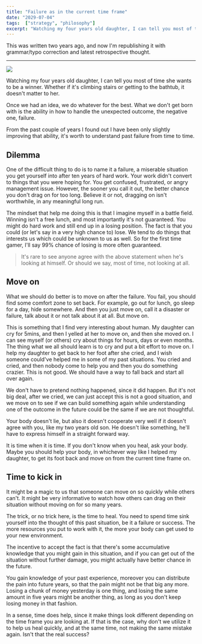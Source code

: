 ```yaml
---
title: "Failure as in the current time frame"
date: "2029-07-04"
tags:  ["strategy", "philosophy"]
excerpt: "Watching my four years old daughter, I can tell you most of time she wants to be a winner. Whether if it's climbing stairs or getting to the bathtub, it doesn't matter to her."
---
```


This was written two years ago, and now I'm republishing it with grammar/typo correction and latest retrospective thought.

- - -

![](https://www.history.com/.image/t_share/MTU4MDgxNjIzNjYzODQ3MTkz/depression.jpg)

Watching my four years old daughter, I can tell you most of time she wants to be a winner. Whether if it's climbing stairs or getting to the bathtub, it doesn't matter to her.

Once we had an idea, we do whatever for the best. What we don't get born with is the ability in how to handle the unexpected outcome, the negative one, failure.

From the past couple of years I found out I have been only slightly improving that ability, it's worth to understand past failure from time to time.

## Dilemma

One of the difficult thing to do is to name it a failure, a miserable situation you get yourself into after ten years of hard work. Your work didn't convert to things that you were hoping for. You get confused, frustrated, or angry management issue. However, the sooner you call it out, the better chance you don't drag on for too long. Believe it or not, dragging on isn't worthwhile, in any meaningful long run.

The mindset that help me doing this is that I imagine myself in a battle field. Winning isn't a free lunch, and most importantly it's not guaranteed. You might do hard work and still end up in a losing position. The fact is that you could (or let's say in a very high chance to) lose. We tend to do things that interests us which could be unknown to us as well. So for the first time gamer, I'll say 99% chance of losing is more often guaranteed.

> It's rare to see anyone agree with the above statement when he's looking at himself. Or should we say, most of time, not looking at all.

## Move on

What we should do better is to move on after the failure. You fail, you should find some comfort zone to set back. For example, go out for lunch, go sleep for a day, hide somewhere. And then you just move on, call it a disaster or failure, talk about it or not talk about it at all. But move on.

This is something that I find very interesting about human. My daughter can cry for 5mins, and then I yelled at her to move on, and then she moved on. I can see myself (or others) cry about things for hours, days or even months. The thing what we all should learn is to cry and put a bit effort to move on. I help my daughter to get back to her foot after she cried, and I wish someone could've helped me in some of my past situations. You cried and cried, and then nobody come to help you and then you do something crazier. This is not good. We should have a way to fall back and start all over again.

We don't have to pretend nothing happened, since it did happen. But it's not big deal, after we cried, we can just accept this is not a good situation, and we move on to see if we can build something again while understanding one of the outcome in the future could be the same if we are not thoughtful.

Your body doesn't lie, but also it doesn't cooperate very well if it doesn't agree with you, like my two years old son. He doesn't like something, he'll have to express himself in a straight forward way.

It is time when it is time. If you don't know when you heal, ask your body. Maybe you should help your body, in whichever way like I helped my daughter, to get its foot back and move on from the current time frame on.

## Time to kick in

It might be a magic to us that someone can move on so quickly while others can't. It might be very informative to watch how others can drag on their situation without moving on for so many years.

The trick, or no trick here, is the time to heal. You need to spend time sink yourself into the thought of this past situation, be it a failure or success. The more resources you put to work with it, the more your body can get used to your new environment.

The incentive to accept the fact is that there's some accumulative knowledge that you might gain in this situation, and if you can get out of the situation without further damage, you might actually have better chance in the future.

You gain knowledge of your past experience, moreover you can distribute the pain into future years, so that the pain might not be that big any more. Losing a chunk of money yesterday is one thing, and losing the same amount in five years might be another thing, as long as you don't keep losing money in that fashion.

In a sense, time does help, since it make things look different depending on the time frame you are looking at. If that is the case, why don't we utilize it to help us heal quickly, and at the same time, not making the same mistake again. Isn't that the real success?
